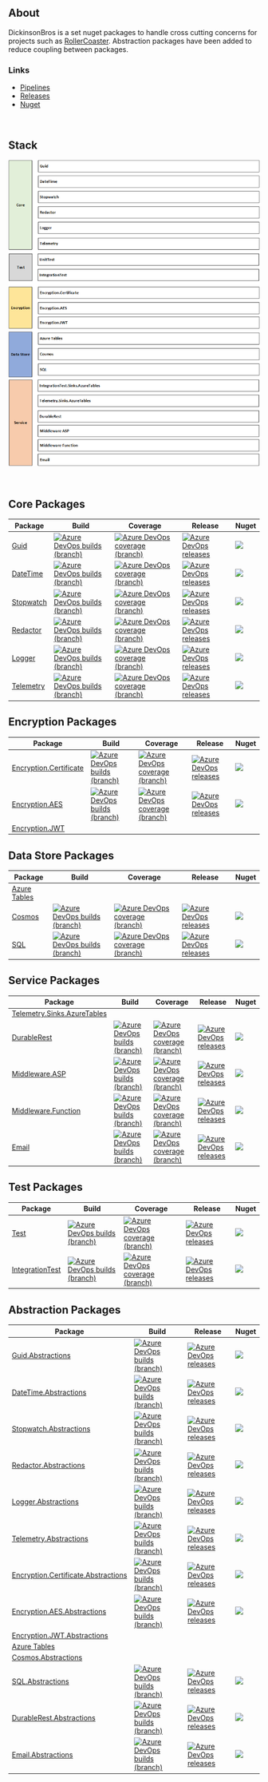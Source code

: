 
<h2>About</h2>

DickinsonBros is a set nuget packages to handle cross cutting concerns for projects such as [RollerCoaster](https://github.com/msdickinson/RollerCoaster/blob/master/README.md).
Abstraction packages have been added to reduce coupling between packages. 

<h3>Links</h3>

* [Pipelines](https://dev.azure.com/marksamdickinson/DickinsonBros/_build?view=folders) 
* [Releases](https://dev.azure.com/marksamdickinson/DickinsonBros/_release?_a=releases&view=all) 
* [Nuget](https://www.nuget.org/profiles/MarkDickinson) 

<br/>

<h2>Stack</h2>

![Alt text](https://raw.githubusercontent.com/msdickinson/DickinsonBros/master/StackV7.png)

<br/>

<h2>Core Packages</h2>

| Package  | Build | Coverage | Release | Nuget |
| ------------- | ------------- | ------------- | ------------- | ------------- |
| [Guid](https://github.com/msdickinson/DickinsonBros.Guid)   |<a href="https://dev.azure.com/marksamdickinson/dickinsonbros/_build/latest?definitionId=9&amp;branchName=master"> <img alt="Azure DevOps builds (branch)" src="https://img.shields.io/azure-devops/build/marksamdickinson/DickinsonBros/9/master"> </a>| <a href="https://dev.azure.com/marksamdickinson/dickinsonbros/_build/latest?definitionId=9&amp;branchName=master"> <img alt="Azure DevOps coverage (branch)" src="https://img.shields.io/azure-devops/coverage/marksamdickinson/dickinsonbros/9/master"> </a>|<a href="https://dev.azure.com/marksamdickinson/DickinsonBros/_release?_a=releases&view=mine&definitionId=4"> <img alt="Azure DevOps releases" src="https://img.shields.io/azure-devops/release/marksamdickinson/b5a46403-83bb-4d18-987f-81b0483ef43e/4/5"> </a>|<a href="https://www.nuget.org/packages/DickinsonBros.Guid/"><img src="https://img.shields.io/nuget/v/DickinsonBros.Guid"></a>|
| [DateTime](https://github.com/msdickinson/DickinsonBros.DateTime)  |<a href="https://dev.azure.com/marksamdickinson/dickinsonbros/_build/latest?definitionId=13&amp;branchName=master"> <img alt="Azure DevOps builds (branch)" src="https://img.shields.io/azure-devops/build/marksamdickinson/DickinsonBros/13/master"> </a>| <a href="https://dev.azure.com/marksamdickinson/dickinsonbros/_build/latest?definitionId=13&amp;branchName=master"> <img alt="Azure DevOps coverage (branch)" src="https://img.shields.io/azure-devops/coverage/marksamdickinson/dickinsonbros/13/master"> </a>|<a href="https://dev.azure.com/marksamdickinson/DickinsonBros/_release?_a=releases&view=mine&definitionId=6"> <img alt="Azure DevOps releases" src="https://img.shields.io/azure-devops/release/marksamdickinson/b5a46403-83bb-4d18-987f-81b0483ef43e/6/7"> </a>|<a href="https://www.nuget.org/packages/DickinsonBros.DateTime/"><img src="https://img.shields.io/nuget/v/DickinsonBros.DateTime"></a>|
| [Stopwatch](https://github.com/msdickinson/DickinsonBros.Stopwatch)   |<a href="https://dev.azure.com/marksamdickinson/dickinsonbros/_build/latest?definitionId=31&amp;branchName=master"> <img alt="Azure DevOps builds (branch)" src="https://img.shields.io/azure-devops/build/marksamdickinson/DickinsonBros/31/master"> </a>| <a href="https://dev.azure.com/marksamdickinson/dickinsonbros/_build/latest?definitionId=31&amp;branchName=master"> <img alt="Azure DevOps coverage (branch)" src="https://img.shields.io/azure-devops/coverage/marksamdickinson/dickinsonbros/31/master"> </a>|<a href="https://dev.azure.com/marksamdickinson/DickinsonBros/_release?_a=releases&view=mine&definitionId=15"> <img alt="Azure DevOps releases" src="https://img.shields.io/azure-devops/release/marksamdickinson/b5a46403-83bb-4d18-987f-81b0483ef43e/15/16"> </a>|<a href="https://www.nuget.org/packages/DickinsonBros.Stopwatch/"><img src="https://img.shields.io/nuget/v/DickinsonBros.Stopwatch"></a>|
| [Redactor](https://github.com/msdickinson/DickinsonBros.Redactor)  |<a href="https://dev.azure.com/marksamdickinson/dickinsonbros/_build/latest?definitionId=37&amp;branchName=master"> <img alt="Azure DevOps builds (branch)" src="https://img.shields.io/azure-devops/build/marksamdickinson/DickinsonBros/37/master"> </a>| <a href="https://dev.azure.com/marksamdickinson/dickinsonbros/_build/latest?definitionId=37&amp;branchName=master"> <img alt="Azure DevOps coverage (branch)" src="https://img.shields.io/azure-devops/coverage/marksamdickinson/dickinsonbros/37/master"> </a>|<a href="https://dev.azure.com/marksamdickinson/DickinsonBros/_release?_a=releases&view=mine&definitionId=18"> <img alt="Azure DevOps releases" src="https://img.shields.io/azure-devops/release/marksamdickinson/b5a46403-83bb-4d18-987f-81b0483ef43e/18/19"> </a>|<a href="https://www.nuget.org/packages/DickinsonBros.Redactor/"><img src="https://img.shields.io/nuget/v/DickinsonBros.Redactor"></a>|
| [Logger](https://github.com/msdickinson/DickinsonBros.Logger)  |<a href="https://dev.azure.com/marksamdickinson/dickinsonbros/_build/latest?definitionId=35&amp;branchName=master"> <img alt="Azure DevOps builds (branch)" src="https://img.shields.io/azure-devops/build/marksamdickinson/DickinsonBros/35/master"> </a>| <a href="https://dev.azure.com/marksamdickinson/dickinsonbros/_build/latest?definitionId=35&amp;branchName=master"> <img alt="Azure DevOps coverage (branch)" src="https://img.shields.io/azure-devops/coverage/marksamdickinson/dickinsonbros/35/master"> </a>|<a href="https://dev.azure.com/marksamdickinson/DickinsonBros/_release?_a=releases&view=mine&definitionId=17"> <img alt="Azure DevOps releases" src="https://img.shields.io/azure-devops/release/marksamdickinson/b5a46403-83bb-4d18-987f-81b0483ef43e/17/18"> </a>|<a href="https://www.nuget.org/packages/DickinsonBros.Logger/"><img src="https://img.shields.io/nuget/v/DickinsonBros.Logger"></a>|
| [Telemetry](https://github.com/msdickinson/DickinsonBros.Telemetry) |<a href="https://dev.azure.com/marksamdickinson/dickinsonbros/_build/latest?definitionId=53&amp;branchName=master"> <img alt="Azure DevOps builds (branch)" src="https://img.shields.io/azure-devops/build/marksamdickinson/DickinsonBros/53/master"> </a>| <a href="https://dev.azure.com/marksamdickinson/dickinsonbros/_build/latest?definitionId=53&amp;branchName=master"> <img alt="Azure DevOps coverage (branch)" src="https://img.shields.io/azure-devops/coverage/marksamdickinson/dickinsonbros/53/master"> </a>|<a href="https://dev.azure.com/marksamdickinson/DickinsonBros/_release?_a=releases&view=mine&definitionId=25"> <img alt="Azure DevOps releases" src="https://img.shields.io/azure-devops/release/marksamdickinson/b5a46403-83bb-4d18-987f-81b0483ef43e/25/26"> </a>|<a href="https://www.nuget.org/packages/DickinsonBros.Telemetry/"><img src="https://img.shields.io/nuget/v/DickinsonBros.Telemetry"></a>|

<h2>Encryption Packages</h2>

| Package  | Build | Coverage | Release | Nuget |
| ------------- | ------------- | ------------- | ------------- | ------------- |
| [Encryption.Certificate](https://github.com/msdickinson/DickinsonBros.Encryption.Certificate)|<a href="https://dev.azure.com/marksamdickinson/dickinsonbros/_build/latest?definitionId=45&amp;branchName=master"> <img alt="Azure DevOps builds (branch)" src="https://img.shields.io/azure-devops/build/marksamdickinson/DickinsonBros/45/master"> </a>|<a href="https://dev.azure.com/marksamdickinson/dickinsonbros/_build/latest?definitionId=45&amp;branchName=master"> <img alt="Azure DevOps coverage (branch)" src="https://img.shields.io/azure-devops/coverage/marksamdickinson/dickinsonbros/45/master"> </a>|<a href="https://dev.azure.com/marksamdickinson/DickinsonBros/_release?_a=releases&view=mine&definitionId=21"> <img alt="Azure DevOps releases" src="https://img.shields.io/azure-devops/release/marksamdickinson/b5a46403-83bb-4d18-987f-81b0483ef43e/21/22"> </a>|<a href="https://www.nuget.org/packages/DickinsonBros.Encryption.Certificate/"><img src="https://img.shields.io/nuget/v/DickinsonBros.Encryption.Certificate"></a>|
| [Encryption.AES](https://github.com/msdickinson/DickinsonBros.Encryption.AES) |<a href="https://dev.azure.com/marksamdickinson/dickinsonbros/_build/latest?definitionId=49&amp;branchName=master"> <img alt="Azure DevOps builds (branch)" src="https://img.shields.io/azure-devops/build/marksamdickinson/DickinsonBros/49/master"> </a>| <a href="https://dev.azure.com/marksamdickinson/dickinsonbros/_build/latest?definitionId=49&amp;branchName=master"> <img alt="Azure DevOps coverage (branch)" src="https://img.shields.io/azure-devops/coverage/marksamdickinson/dickinsonbros/49/master"> </a>|<a href="https://dev.azure.com/marksamdickinson/DickinsonBros/_release?_a=releases&view=mine&definitionId=23"> <img alt="Azure DevOps releases" src="https://img.shields.io/azure-devops/release/marksamdickinson/b5a46403-83bb-4d18-987f-81b0483ef43e/23/24"> </a>|<a href="https://www.nuget.org/packages/DickinsonBros.Encryption.AES/"><img src="https://img.shields.io/nuget/v/DickinsonBros.Encryption.AES"></a>|
| [Encryption.JWT](https://github.com/msdickinson/DickinsonBros.SQL)  | | | | |

<h2>Data Store Packages</h2>

| Package  | Build | Coverage | Release | Nuget |
| ------------- | ------------- | ------------- | ------------- | ------------- |
| [Azure Tables](https://github.com/msdickinson/DickinsonBros.SQL)  | | | | |
| [Cosmos](https://github.com/msdickinson/DickinsonBros.Cosmos)  |<a href="https://dev.azure.com/marksamdickinson/dickinsonbros/_build/latest?definitionId=72&amp;branchName=master"> <img alt="Azure DevOps builds (branch)" src="https://img.shields.io/azure-devops/build/marksamdickinson/DickinsonBros/72/master"> </a>| <a href="https://dev.azure.com/marksamdickinson/dickinsonbros/_build/latest?definitionId=72&amp;branchName=master"> <img alt="Azure DevOps coverage (branch)" src="https://img.shields.io/azure-devops/coverage/marksamdickinson/dickinsonbros/72/master"> </a>|<a href="https://dev.azure.com/marksamdickinson/DickinsonBros/_release?_a=releases&view=mine&definitionId=34"> <img alt="Azure DevOps releases" src="https://img.shields.io/azure-devops/release/marksamdickinson/b5a46403-83bb-4d18-987f-81b0483ef43e/34/35"> </a>|<a href="https://www.nuget.org/packages/DickinsonBros.Cosmos/"><img src="https://img.shields.io/nuget/v/DickinsonBros.Cosmos"></a>|
| [SQL](https://github.com/msdickinson/DickinsonBros.SQL)  |<a href="https://dev.azure.com/marksamdickinson/dickinsonbros/_build/latest?definitionId=17&amp;branchName=master"> <img alt="Azure DevOps builds (branch)" src="https://img.shields.io/azure-devops/build/marksamdickinson/DickinsonBros/17/master"> </a>| <a href="https://dev.azure.com/marksamdickinson/dickinsonbros/_build/latest?definitionId=17&amp;branchName=master"> <img alt="Azure DevOps coverage (branch)" src="https://img.shields.io/azure-devops/coverage/marksamdickinson/dickinsonbros/17/master"> </a>|<a href="https://dev.azure.com/marksamdickinson/DickinsonBros/_release?_a=releases&view=mine&definitionId=8"> <img alt="Azure DevOps releases" src="https://img.shields.io/azure-devops/release/marksamdickinson/b5a46403-83bb-4d18-987f-81b0483ef43e/8/9"> </a>|<a href="https://www.nuget.org/packages/DickinsonBros.SQL/"><img src="https://img.shields.io/nuget/v/DickinsonBros.SQL"></a>|

<h2>Service Packages</h2>

| Package  | Build | Coverage | Release | Nuget |
| ------------- | ------------- | ------------- | ------------- | ------------- |
| [Telemetry.Sinks.AzureTables](https://github.com/msdickinson/DickinsonBros.SQL)  | | | | |
| [DurableRest](https://github.com/msdickinson/DickinsonBros.DurableRest)  |<a href="https://dev.azure.com/marksamdickinson/dickinsonbros/_build/latest?definitionId=33&amp;branchName=master"> <img alt="Azure DevOps builds (branch)" src="https://img.shields.io/azure-devops/build/marksamdickinson/DickinsonBros/33/master"> </a>| <a href="https://dev.azure.com/marksamdickinson/dickinsonbros/_build/latest?definitionId=33&amp;branchName=master"> <img alt="Azure DevOps coverage (branch)" src="https://img.shields.io/azure-devops/coverage/marksamdickinson/dickinsonbros/33/master"> </a>|<a href="https://dev.azure.com/marksamdickinson/DickinsonBros/_release?_a=releases&view=mine&definitionId=16"> <img alt="Azure DevOps releases" src="https://img.shields.io/azure-devops/release/marksamdickinson/b5a46403-83bb-4d18-987f-81b0483ef43e/16/17"> </a>|<a href="https://www.nuget.org/packages/DickinsonBros.DurableRest/"><img src="https://img.shields.io/nuget/v/DickinsonBros.DurableRest"></a>|
| [Middleware.ASP](https://github.com/msdickinson/DickinsonBros.Middleware.ASP)  |<a href="https://dev.azure.com/marksamdickinson/dickinsonbros/_build/latest?definitionId=86&amp;branchName=master"> <img alt="Azure DevOps builds (branch)" src="https://img.shields.io/azure-devops/build/marksamdickinson/DickinsonBros/86/master"> </a>| <a href="https://dev.azure.com/marksamdickinson/dickinsonbros/_build/latest?definitionId=86&amp;branchName=master"> <img alt="Azure DevOps coverage (branch)" src="https://img.shields.io/azure-devops/coverage/marksamdickinson/dickinsonbros/86/master"> </a>|<a href="https://dev.azure.com/marksamdickinson/DickinsonBros/_release?_a=releases&view=mine&definitionId=38"> <img alt="Azure DevOps releases" src="https://img.shields.io/azure-devops/release/marksamdickinson/b5a46403-83bb-4d18-987f-81b0483ef43e/38/39"> </a>|<a href="https://www.nuget.org/packages/DickinsonBros.Middleware.ASP/"><img src="https://img.shields.io/nuget/v/DickinsonBros.Middleware.ASP"></a>|
| [Middleware.Function](https://github.com/msdickinson/DickinsonBros.Middleware.Function)  |<a href="https://dev.azure.com/marksamdickinson/dickinsonbros/_build/latest?definitionId=84&amp;branchName=master"> <img alt="Azure DevOps builds (branch)" src="https://img.shields.io/azure-devops/build/marksamdickinson/DickinsonBros/84/master"> </a>| <a href="https://dev.azure.com/marksamdickinson/dickinsonbros/_build/latest?definitionId=84&amp;branchName=master"> <img alt="Azure DevOps coverage (branch)" src="https://img.shields.io/azure-devops/coverage/marksamdickinson/dickinsonbros/84/master"> </a>|<a href="https://dev.azure.com/marksamdickinson/DickinsonBros/_release?_a=releases&view=mine&definitionId=37"> <img alt="Azure DevOps releases" src="https://img.shields.io/azure-devops/release/marksamdickinson/b5a46403-83bb-4d18-987f-81b0483ef43e/37/38"> </a>|<a href="https://www.nuget.org/packages/DickinsonBros.Middleware.Function/"><img src="https://img.shields.io/nuget/v/DickinsonBros.Middleware.Function"></a>|
| [Email](https://github.com/msdickinson/DickinsonBros.Email)  |<a href="https://dev.azure.com/marksamdickinson/dickinsonbros/_build/latest?definitionId=57&amp;branchName=master"> <img alt="Azure DevOps builds (branch)" src="https://img.shields.io/azure-devops/build/marksamdickinson/DickinsonBros/57/master"> </a>| <a href="https://dev.azure.com/marksamdickinson/dickinsonbros/_build/latest?definitionId=57&amp;branchName=master"> <img alt="Azure DevOps coverage (branch)" src="https://img.shields.io/azure-devops/coverage/marksamdickinson/dickinsonbros/57/master"> </a>|<a href="https://dev.azure.com/marksamdickinson/DickinsonBros/_release?_a=releases&view=mine&definitionId=27"> <img alt="Azure DevOps releases" src="https://img.shields.io/azure-devops/release/marksamdickinson/b5a46403-83bb-4d18-987f-81b0483ef43e/27/28"> </a>|<a href="https://www.nuget.org/packages/DickinsonBros.Email/"><img src="https://img.shields.io/nuget/v/DickinsonBros.Email"></a>|

<h2>Test Packages</h2>

| Package  | Build | Coverage | Release | Nuget |
| ------------- | ------------- | ------------- | ------------- | ------------- |
| [Test](https://github.com/msdickinson/DickinsonBros.Test)  |<a href="https://dev.azure.com/marksamdickinson/dickinsonbros/_build/latest?definitionId=4&amp;branchName=master"> <img alt="Azure DevOps builds (branch)" src="https://img.shields.io/azure-devops/build/marksamdickinson/DickinsonBros/4/master"> </a>| <a href="https://dev.azure.com/marksamdickinson/dickinsonbros/_build/latest?definitionId=4&amp;branchName=master"> <img alt="Azure DevOps coverage (branch)" src="https://img.shields.io/azure-devops/coverage/marksamdickinson/dickinsonbros/4/master"> </a>|<a href="https://dev.azure.com/marksamdickinson/DickinsonBros/_release?_a=releases&view=mine&definitionId=2"> <img alt="Azure DevOps releases" src="https://img.shields.io/azure-devops/release/marksamdickinson/b5a46403-83bb-4d18-987f-81b0483ef43e/2/3"> </a>|<a href="https://www.nuget.org/packages/DickinsonBros.Test/"><img src="https://img.shields.io/nuget/v/DickinsonBros.Test"></a>|
| [IntegrationTest](https://github.com/msdickinson/DickinsonBros.IntegrationTest) |<a href="https://dev.azure.com/marksamdickinson/dickinsonbros/_build/latest?definitionId=74&amp;branchName=master"> <img alt="Azure DevOps builds (branch)" src="https://img.shields.io/azure-devops/build/marksamdickinson/DickinsonBros/74/master"> </a>| <a href="https://dev.azure.com/marksamdickinson/dickinsonbros/_build/latest?definitionId=74&amp;branchName=master"> <img alt="Azure DevOps coverage (branch)" src="https://img.shields.io/azure-devops/coverage/marksamdickinson/dickinsonbros/74/master"> </a>|<a href="https://dev.azure.com/marksamdickinson/DickinsonBros/_release?_a=releases&view=mine&definitionId=35"> <img alt="Azure DevOps releases" src="https://img.shields.io/azure-devops/release/marksamdickinson/b5a46403-83bb-4d18-987f-81b0483ef43e/35/36"> </a>|<a href="https://www.nuget.org/packages/DickinsonBros.IntegrationTest/"><img src="https://img.shields.io/nuget/v/DickinsonBros.IntegrationTest"></a>|

<h2>Abstraction Packages</h2>

| Package  | Build | Release | Nuget |
| ------------- | ------------- | ------------- | ------------- |
| [Guid.Abstractions](https://github.com/msdickinson/DickinsonBros.Guid.Abstractions)|<a href="https://dev.azure.com/marksamdickinson/dickinsonbros/_build/latest?definitionId=7&amp;branchName=master"> <img alt="Azure DevOps builds (branch)" src="https://img.shields.io/azure-devops/build/marksamdickinson/DickinsonBros/7/master"> </a>|<a href="https://dev.azure.com/marksamdickinson/DickinsonBros/_release?_a=releases&view=mine&definitionId=3"> <img alt="Azure DevOps releases" src="https://img.shields.io/azure-devops/release/marksamdickinson/b5a46403-83bb-4d18-987f-81b0483ef43e/3/4"> </a>|<a href="https://www.nuget.org/packages/DickinsonBros.Guid.Abstractions/"><img src="https://img.shields.io/nuget/v/DickinsonBros.Guid.Abstractions"></a>|
| [DateTime.Abstractions](https://github.com/msdickinson/DickinsonBros.DateTime.Abstractions) |<a href="https://dev.azure.com/marksamdickinson/dickinsonbros/_build/latest?definitionId=11&amp;branchName=master"> <img alt="Azure DevOps builds (branch)" src="https://img.shields.io/azure-devops/build/marksamdickinson/DickinsonBros/11/master"> </a>|<a href="https://dev.azure.com/marksamdickinson/DickinsonBros/_release?_a=releases&view=mine&definitionId=5"> <img alt="Azure DevOps releases" src="https://img.shields.io/azure-devops/release/marksamdickinson/b5a46403-83bb-4d18-987f-81b0483ef43e/5/6"> </a>|<a href="https://www.nuget.org/packages/DickinsonBros.DateTime.Abstractions/"><img src="https://img.shields.io/nuget/v/DickinsonBros.DateTime.Abstractions"></a>|
| [Stopwatch.Abstractions](https://github.com/msdickinson/DickinsonBros.Stopwatch.Abstractions) |<a href="https://dev.azure.com/marksamdickinson/dickinsonbros/_build/latest?definitionId=29&amp;branchName=master"> <img alt="Azure DevOps builds (branch)" src="https://img.shields.io/azure-devops/build/marksamdickinson/DickinsonBros/29/master"> </a>|<a href="https://dev.azure.com/marksamdickinson/DickinsonBros/_release?_a=releases&view=mine&definitionId=14"> <img alt="Azure DevOps releases" src="https://img.shields.io/azure-devops/release/marksamdickinson/b5a46403-83bb-4d18-987f-81b0483ef43e/14/15"> </a>|<a href="https://www.nuget.org/packages/DickinsonBros.Stopwatch.Abstractions/"><img src="https://img.shields.io/nuget/v/DickinsonBros.Stopwatch.Abstractions"></a>|
| [Redactor.Abstractions](https://github.com/msdickinson/DickinsonBros.Redactor.Abstractions)|<a href="https://dev.azure.com/marksamdickinson/dickinsonbros/_build/latest?definitionId=21&amp;branchName=master"> <img alt="Azure DevOps builds (branch)" src="https://img.shields.io/azure-devops/build/marksamdickinson/DickinsonBros/21/master"> </a>|<a href="https://dev.azure.com/marksamdickinson/DickinsonBros/_release?_a=releases&view=mine&definitionId=10"> <img alt="Azure DevOps releases" src="https://img.shields.io/azure-devops/release/marksamdickinson/b5a46403-83bb-4d18-987f-81b0483ef43e/10/11"> </a>|<a href="https://www.nuget.org/packages/DickinsonBros.Redactor.Abstractions/"><img src="https://img.shields.io/nuget/v/DickinsonBros.Redactor.Abstractions"></a>|
| [Logger.Abstractions](https://github.com/msdickinson/DickinsonBros.Logger.Abstractions)|<a href="https://dev.azure.com/marksamdickinson/dickinsonbros/_build/latest?definitionId=23&amp;branchName=master"> <img alt="Azure DevOps builds (branch)" src="https://img.shields.io/azure-devops/build/marksamdickinson/DickinsonBros/23/master"> </a>|<a href="https://dev.azure.com/marksamdickinson/DickinsonBros/_release?_a=releases&view=mine&definitionId=11"> <img alt="Azure DevOps releases" src="https://img.shields.io/azure-devops/release/marksamdickinson/b5a46403-83bb-4d18-987f-81b0483ef43e/11/12"> </a>|<a href="https://www.nuget.org/packages/DickinsonBros.Logger.Abstractions/"><img src="https://img.shields.io/nuget/v/DickinsonBros.Logger.Abstractions"></a>|
| [Telemetry.Abstractions](https://github.com/msdickinson/DickinsonBros.Telemetry.Abstractions) |<a href="https://dev.azure.com/marksamdickinson/dickinsonbros/_build/latest?definitionId=51&amp;branchName=master"> <img alt="Azure DevOps builds (branch)" src="https://img.shields.io/azure-devops/build/marksamdickinson/DickinsonBros/51/master"> </a>|<a href="https://dev.azure.com/marksamdickinson/DickinsonBros/_release?_a=releases&view=mine&definitionId=24"> <img alt="Azure DevOps releases" src="https://img.shields.io/azure-devops/release/marksamdickinson/b5a46403-83bb-4d18-987f-81b0483ef43e/24/25"> </a>|<a href="https://www.nuget.org/packages/DickinsonBros.Telemetry.Abstractions/"><img src="https://img.shields.io/nuget/v/DickinsonBros.Telemetry.Abstractions"></a>|
| [Encryption.Certificate.Abstractions](https://github.com/msdickinson/DickinsonBros.Encryption.Certificate.Abstractions)  |<a href="https://dev.azure.com/marksamdickinson/dickinsonbros/_build/latest?definitionId=43&amp;branchName=master"> <img alt="Azure DevOps builds (branch)" src="https://img.shields.io/azure-devops/build/marksamdickinson/DickinsonBros/43/master"> </a>|<a href="https://dev.azure.com/marksamdickinson/DickinsonBros/_release?_a=releases&view=mine&definitionId=20"> <img alt="Azure DevOps releases" src="https://img.shields.io/azure-devops/release/marksamdickinson/b5a46403-83bb-4d18-987f-81b0483ef43e/21/22"> </a>|<a href="https://www.nuget.org/packages/DickinsonBros.Encryption.Certificate.Abstractions/"><img src="https://img.shields.io/nuget/v/DickinsonBros.Encryption.Certificate.Abstractions"></a>|
| [Encryption.AES.Abstractions](https://github.com/msdickinson/DickinsonBros.Encryption.AES.Abstractions)  |  <a href="https://dev.azure.com/marksamdickinson/dickinsonbros/_build/latest?definitionId=47&amp;branchName=master"> <img alt="Azure DevOps builds (branch)" src="https://img.shields.io/azure-devops/build/marksamdickinson/DickinsonBros/47/master"></a>| <a href="https://dev.azure.com/marksamdickinson/DickinsonBros/_release?_a=releases&view=mine&definitionId=22"> <img alt="Azure DevOps releases" src="https://img.shields.io/azure-devops/release/marksamdickinson/b5a46403-83bb-4d18-987f-81b0483ef43e/22/23"> </a> | <a href="https://www.nuget.org/packages/DickinsonBros.Encryption.AES.Abstractions/"><img src="https://img.shields.io/nuget/v/DickinsonBros.Encryption.AES.Abstractions"></a> |
| [Encryption.JWT.Abstractions](https://github.com/msdickinson/DickinsonBros.SQL)  | | | | |
| [Azure Tables](https://github.com/msdickinson/DickinsonBros.SQL)  | | | | |
| [Cosmos.Abstractions](https://github.com/msdickinson/DickinsonBros.SQL)  | | | | |
| [SQL.Abstractions](https://github.com/msdickinson/DickinsonBros.SQL.Abstractions) |<a href="https://dev.azure.com/marksamdickinson/dickinsonbros/_build/latest?definitionId=15&amp;branchName=master"> <img alt="Azure DevOps builds (branch)" src="https://img.shields.io/azure-devops/build/marksamdickinson/DickinsonBros/15/master"> </a>|<a href="https://dev.azure.com/marksamdickinson/DickinsonBros/_release?_a=releases&view=mine&definitionId=7"> <img alt="Azure DevOps releases" src="https://img.shields.io/azure-devops/release/marksamdickinson/b5a46403-83bb-4d18-987f-81b0483ef43e/7/8"> </a>|<a href="https://www.nuget.org/packages/DickinsonBros.SQL.Abstractions/"><img src="https://img.shields.io/nuget/v/DickinsonBros.SQL.Abstractions"></a>|
| [DurableRest.Abstractions](https://github.com/msdickinson/DickinsonBros.DurableRest.Abstractions) |<a href="https://dev.azure.com/marksamdickinson/dickinsonbros/_build/latest?definitionId=25&amp;branchName=master"> <img alt="Azure DevOps builds (branch)" src="https://img.shields.io/azure-devops/build/marksamdickinson/DickinsonBros/25/master"> </a>|<a href="https://dev.azure.com/marksamdickinson/DickinsonBros/_release?_a=releases&view=mine&definitionId=12"> <img alt="Azure DevOps releases" src="https://img.shields.io/azure-devops/release/marksamdickinson/b5a46403-83bb-4d18-987f-81b0483ef43e/12/13"> </a>|<a href="https://www.nuget.org/packages/DickinsonBros.DurableRest.Abstractions/"><img src="https://img.shields.io/nuget/v/DickinsonBros.DurableRest.Abstractions"></a>|
| [Email.Abstractions](https://github.com/msdickinson/DickinsonBros.Email.Abstractions) |<a href="https://dev.azure.com/marksamdickinson/dickinsonbros/_build/latest?definitionId=55&amp;branchName=master"> <img alt="Azure DevOps builds (branch)" src="https://img.shields.io/azure-devops/build/marksamdickinson/DickinsonBros/55/master"> </a>|<a href="https://dev.azure.com/marksamdickinson/DickinsonBros/_release?_a=releases&view=mine&definitionId=26"> <img alt="Azure DevOps releases" src="https://img.shields.io/azure-devops/release/marksamdickinson/b5a46403-83bb-4d18-987f-81b0483ef43e/26/27"> </a>|<a href="https://www.nuget.org/packages/DickinsonBros.Email.Abstractions/"><img src="https://img.shields.io/nuget/v/DickinsonBros.Email.Abstractions"></a>|

